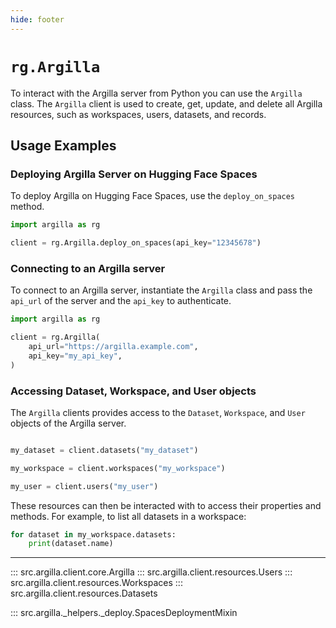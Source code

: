 ```yaml
---
hide: footer
---
```

# `rg.Argilla`

To interact with the Argilla server from Python you can use the `Argilla` class. The `Argilla` client is used to create, get, update, and delete all Argilla resources, such as workspaces, users, datasets, and records.

## Usage Examples

### Deploying Argilla Server on Hugging Face Spaces

To deploy Argilla on Hugging Face Spaces, use the `deploy_on_spaces` method.

```python
import argilla as rg

client = rg.Argilla.deploy_on_spaces(api_key="12345678")
```

### Connecting to an Argilla server

To connect to an Argilla server, instantiate the `Argilla` class and pass the `api_url` of the server and the `api_key` to authenticate.

```python
import argilla as rg

client = rg.Argilla(
    api_url="https://argilla.example.com",
    api_key="my_api_key",
)
```

### Accessing Dataset, Workspace, and User objects

The `Argilla` clients provides access to the `Dataset`, `Workspace`, and `User` objects of the Argilla server.

```python

my_dataset = client.datasets("my_dataset")

my_workspace = client.workspaces("my_workspace")

my_user = client.users("my_user")

```

These resources can then be interacted with to access their properties and methods. For example, to list all datasets in a workspace:

```python
for dataset in my_workspace.datasets:
    print(dataset.name)
```


---

::: src.argilla.client.core.Argilla
::: src.argilla.client.resources.Users
::: src.argilla.client.resources.Workspaces
::: src.argilla.client.resources.Datasets

::: src.argilla._helpers._deploy.SpacesDeploymentMixin

